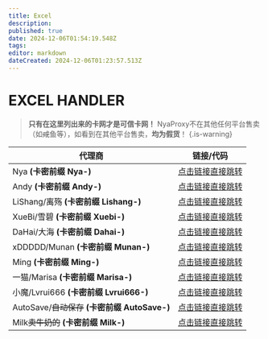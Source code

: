 ```yaml
---
title: Excel
description: 
published: true
date: 2024-12-06T01:54:19.548Z
tags: 
editor: markdown
dateCreated: 2024-12-06T01:23:57.513Z
---
```


# EXCEL HANDLER

> **只有在这里列出来的卡网才是可信卡网！**
NyaProxy不在其他任何平台售卖（如~~咸~~鱼等），如看到在其他平台售卖，**均为假货**！
{.is-warning}

|代理商|链接/代码|
|-|-|
|Nya **(卡密前缀 Nya-)** |[点击链接直接跳转](https://shop.nyaproxy.xyz/)|
|Andy **(卡密前缀 Andy-)** |[点击链接直接跳转](https://shop.andyzywl.com/)|
|LiShang/离殇 **(卡密前缀 Lishang-)** |[点击链接直接跳转](https://shop.lishangmc.com/)|
|XueBi/雪碧 **(卡密前缀 Xuebi-)** |[点击链接直接跳转](https://shop.xuebimc.com/)|
|DaHai/大海 **(卡密前缀 Dahai-)** |[点击链接直接跳转](https://dahaikw.shop/)|
|xDDDDD/Munan **(卡密前缀 Munan-)** |[点击链接直接跳转](https://xddddd.icu/)|
|Ming **(卡密前缀 Ming-)** |[点击链接直接跳转](https://shop.fazot.lol/)|
|一猫/Marisa **(卡密前缀 Marisa-)** |[点击链接直接跳转](https://bakamarisa.shop/)|
|小魔/Lvrui666 **(卡密前缀 Lvrui666-)** |[点击链接直接跳转](https://shop.qwq3.com/)|
|AutoSave/~~自动保存~~ **(卡密前缀 AutoSave-)** |[点击链接直接跳转](https://autosave.top/)|
|Milk~~卖牛奶的~~ **(卡密前缀 Milk-)** |[点击链接直接跳转](https://shop.milkawa.xyz/)|


